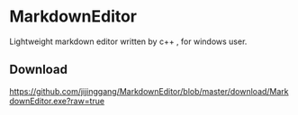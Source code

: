 MarkdownEditor
==============

Lightweight markdown editor written by c++ , for windows user.


Download
--------

<https://github.com/jijinggang/MarkdownEditor/blob/master/download/MarkdownEditor.exe?raw=true>

